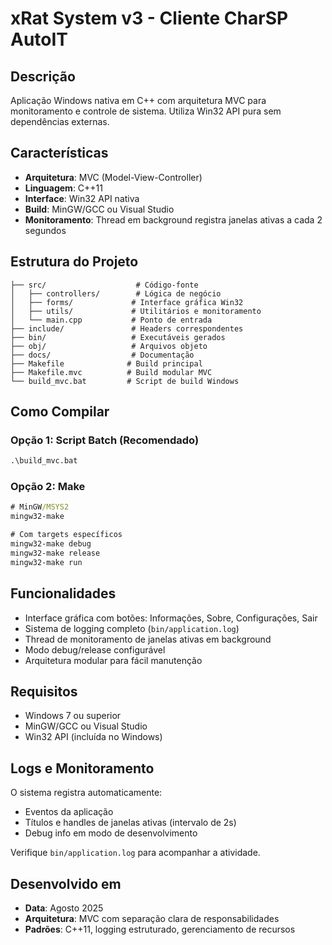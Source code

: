 # xRat System v3 - Cliente CharSP AutoIT

## Descrição
Aplicação Windows nativa em C++ com arquitetura MVC para monitoramento e controle de sistema. Utiliza Win32 API pura sem dependências externas.

## Características
- **Arquitetura**: MVC (Model-View-Controller)
- **Linguagem**: C++11
- **Interface**: Win32 API nativa
- **Build**: MinGW/GCC ou Visual Studio
- **Monitoramento**: Thread em background registra janelas ativas a cada 2 segundos

## Estrutura do Projeto
```
├── src/                    # Código-fonte
│   ├── controllers/        # Lógica de negócio
│   ├── forms/             # Interface gráfica Win32
│   ├── utils/             # Utilitários e monitoramento
│   └── main.cpp           # Ponto de entrada
├── include/               # Headers correspondentes
├── bin/                   # Executáveis gerados
├── obj/                   # Arquivos objeto
├── docs/                  # Documentação
├── Makefile              # Build principal
├── Makefile.mvc          # Build modular MVC
└── build_mvc.bat         # Script de build Windows
```

## Como Compilar

### Opção 1: Script Batch (Recomendado)
```cmd
.\build_mvc.bat
```

### Opção 2: Make
```cmd
# MinGW/MSYS2
mingw32-make

# Com targets específicos
mingw32-make debug
mingw32-make release
mingw32-make run
```

## Funcionalidades
- Interface gráfica com botões: Informações, Sobre, Configurações, Sair
- Sistema de logging completo (`bin/application.log`)
- Thread de monitoramento de janelas ativas em background
- Modo debug/release configurável
- Arquitetura modular para fácil manutenção

## Requisitos
- Windows 7 ou superior
- MinGW/GCC ou Visual Studio
- Win32 API (incluída no Windows)

## Logs e Monitoramento
O sistema registra automaticamente:
- Eventos da aplicação
- Títulos e handles de janelas ativas (intervalo de 2s)
- Debug info em modo de desenvolvimento

Verifique `bin/application.log` para acompanhar a atividade.

## Desenvolvido em
- **Data**: Agosto 2025
- **Arquitetura**: MVC com separação clara de responsabilidades
- **Padrões**: C++11, logging estruturado, gerenciamento de recursos
